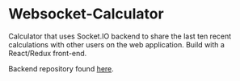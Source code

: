 # Websocket-Calculator
Calculator that uses Socket.IO backend to share the last ten recent calculations with other users on the web application. Build with a React/Redux front-end.

Backend repository found [here](#).